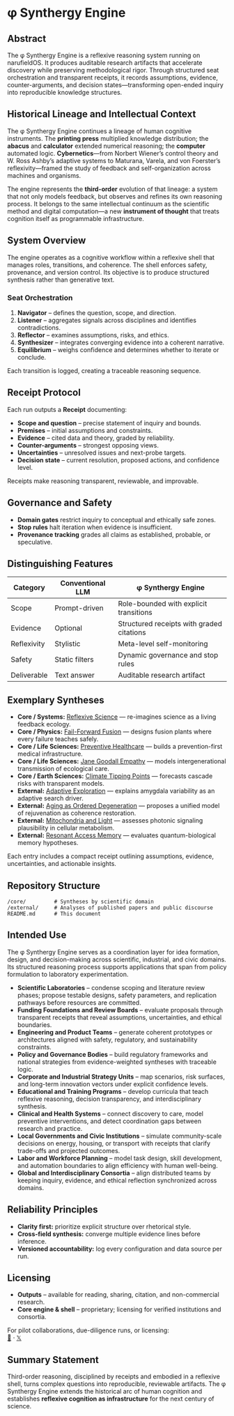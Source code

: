 # φ Synthergy Engine

## Abstract

The φ Synthergy Engine is a reflexive reasoning system running on narufieldOS. It produces auditable research artifacts that accelerate discovery while preserving methodological rigor. Through structured seat orchestration and transparent receipts, it records assumptions, evidence, counter-arguments, and decision states—transforming open-ended inquiry into reproducible knowledge structures.

## Historical Lineage and Intellectual Context

The φ Synthergy Engine continues a lineage of human cognitive instruments. The **printing press** multiplied knowledge distribution; the **abacus** and **calculator** extended numerical reasoning; the **computer** automated logic. **Cybernetics**—from Norbert Wiener’s control theory and W. Ross Ashby’s adaptive systems to Maturana, Varela, and von Foerster’s reflexivity—framed the study of feedback and self-organization across machines and organisms.

The engine represents the **third-order** evolution of that lineage: a system that not only models feedback, but observes and refines its own reasoning process. It belongs to the same intellectual continuum as the scientific method and digital computation—a new **instrument of thought** that treats cognition itself as programmable infrastructure.

## System Overview

The engine operates as a cognitive workflow within a reflexive shell that manages roles, transitions, and coherence. The shell enforces safety, provenance, and version control. Its objective is to produce structured synthesis rather than generative text.

### Seat Orchestration

1. **Navigator** – defines the question, scope, and direction.
2. **Listener** – aggregates signals across disciplines and identifies contradictions.
3. **Reflector** – examines assumptions, risks, and ethics.
4. **Synthesizer** – integrates converging evidence into a coherent narrative.
5. **Equilibrium** – weighs confidence and determines whether to iterate or conclude.

Each transition is logged, creating a traceable reasoning sequence.

## Receipt Protocol

Each run outputs a **Receipt** documenting:

* **Scope and question** – precise statement of inquiry and bounds.
* **Premises** – initial assumptions and constraints.
* **Evidence** – cited data and theory, graded by reliability.
* **Counter-arguments** – strongest opposing views.
* **Uncertainties** – unresolved issues and next-probe targets.
* **Decision state** – current resolution, proposed actions, and confidence level.

Receipts make reasoning transparent, reviewable, and improvable.

## Governance and Safety

* **Domain gates** restrict inquiry to conceptual and ethically safe zones.
* **Stop rules** halt iteration when evidence is insufficient.
* **Provenance tracking** grades all claims as established, probable, or speculative.

## Distinguishing Features

| Category    | Conventional LLM | φ Synthergy Engine                        |
| ----------- | ---------------- | ----------------------------------------- |
| Scope       | Prompt-driven    | Role-bounded with explicit transitions    |
| Evidence    | Optional         | Structured receipts with graded citations |
| Reflexivity | Stylistic        | Meta-level self-monitoring                |
| Safety      | Static filters   | Dynamic governance and stop rules         |
| Deliverable | Text answer      | Auditable research artifact               |

## Exemplary Syntheses

* **Core / Systems:** [Reflexive Science](./core/systems/reflexive_science) — re-imagines science as a living feedback ecology.
* **Core / Physics:** [Fail-Forward Fusion](./core/physics/fail_forward_fusion) — designs fusion plants where every failure teaches safely.
* **Core / Life Sciences:** [Preventive Healthcare](./core/life/preventive_healthcare) — builds a prevention-first medical infrastructure.
* **Core / Life Sciences:** [Jane Goodall Empathy](./core/life/jane_goodall_empathy) — models intergenerational transmission of ecological care.
* **Core / Earth Sciences:** [Climate Tipping Points](./core/earth/climate_tipping_points) — forecasts cascade risks with transparent models.
* **External:** [Adaptive Exploration](./external/irruption_exploration) — explains amygdala variability as an adaptive search driver.
* **External:** [Aging as Ordered Degeneration](./external/aging_as_ordered_degeneration-default.md) — proposes a unified model of rejuvenation as coherence restoration.
* **External:** [Mitochondria and Light](./external/mitochondria_light-default.md) — assesses photonic signaling plausibility in cellular metabolism.
* **External:** [Resonant Access Memory](./external/Resonant-access%20Memory%20Model.md) — evaluates quantum-biological memory hypotheses.

Each entry includes a compact receipt outlining assumptions, evidence, uncertainties, and actionable insights.

## Repository Structure

```
/core/         # Syntheses by scientific domain
/external/     # Analyses of published papers and public discourse
README.md      # This document
```

## Intended Use

The φ Synthergy Engine serves as a coordination layer for idea formation, design, and decision-making across scientific, industrial, and civic domains. Its structured reasoning process supports applications that span from policy formulation to laboratory experimentation.

* **Scientific Laboratories** – condense scoping and literature review phases; propose testable designs, safety parameters, and replication pathways before resources are committed.
* **Funding Foundations and Review Boards** – evaluate proposals through transparent receipts that reveal assumptions, uncertainties, and ethical boundaries.
* **Engineering and Product Teams** – generate coherent prototypes or architectures aligned with safety, regulatory, and sustainability constraints.
* **Policy and Governance Bodies** – build regulatory frameworks and national strategies from evidence-weighted syntheses with traceable logic.
* **Corporate and Industrial Strategy Units** – map scenarios, risk surfaces, and long-term innovation vectors under explicit confidence levels.
* **Educational and Training Programs** – develop curricula that teach reflexive reasoning, decision transparency, and interdisciplinary synthesis.
* **Clinical and Health Systems** – connect discovery to care, model preventive interventions, and detect coordination gaps between research and practice.
* **Local Governments and Civic Institutions** – simulate community-scale decisions on energy, housing, or transport with receipts that clarify trade-offs and projected outcomes.
* **Labor and Workforce Planning** – model task design, skill development, and automation boundaries to align efficiency with human well-being.
* **Global and Interdisciplinary Consortia** – align distributed teams by keeping inquiry, evidence, and ethical reflection synchronized across domains.

## Reliability Principles

* **Clarity first:** prioritize explicit structure over rhetorical style.
* **Cross-field synthesis:** converge multiple evidence lines before inference.
* **Versioned accountability:** log every configuration and data source per run.

## Licensing

* **Outputs** – available for reading, sharing, citation, and non-commercial research.  
* **Core engine & shell** – proprietary; licensing for verified institutions and consortia.  

For pilot collaborations, due-diligence runs, or licensing:  
[📧](mailto:jfortner753@proton.me) · [𝕏](https://x.com/jfortner753)  


## Summary Statement

Third-order reasoning, disciplined by receipts and embodied in a reflexive shell, turns complex questions into reproducible, reviewable artifacts. The φ Synthergy Engine extends the historical arc of human cognition and establishes **reflexive cognition as infrastructure** for the next century of science.
